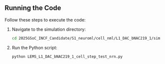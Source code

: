 ## Running the Code
Follow these steps to execute the code:

1. Navigate to the simulation directory:
   ```bash
   cd 2025GSoC_INCF_Candidate/S1_neuroml/cell_nml/L1_DAC_bNAC219_1/sim
   ```

2. Run the Python script:
   ```bash
   python LEMS_L1_DAC_bNAC219_1_cell_step_test_nrn.py
   ```

